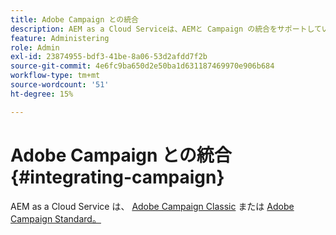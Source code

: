 ```yaml
---
title: Adobe Campaign との統合
description: AEM as a Cloud Serviceは、AEMと Campaign の統合をサポートしていません。
feature: Administering
role: Admin
exl-id: 23874955-bdf3-41be-8a06-53d2afdd7f2b
source-git-commit: 4e6fc9ba650d2e50ba1d631187469970e906b684
workflow-type: tm+mt
source-wordcount: '51'
ht-degree: 15%

---
```



# Adobe Campaign との統合 {#integrating-campaign}

AEM as a Cloud Service は、 [Adobe Campaign Classic](https://experienceleague.adobe.com/docs/experience-manager-65/administering/integration/campaignonpremise.html) または [Adobe Campaign Standard。](https://experienceleague.adobe.com/docs/experience-manager-65/administering/integration/campaignstandard.html)
